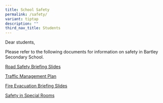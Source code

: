 ```yaml
---
title: School Safety
permalink: /safety/
variant: tiptap
description: ""
third_nav_title: Students
---
```

<p>Dear students,</p>
<p></p>
<p>Please refer to the following documents for information on safety in Bartley
Secondary School.</p>
<p></p>
<p><a href="/files/2024_Road_Safety.pdf" rel="noopener noreferrer nofollow" target="_blank">Road Safety Briefing Slides</a>
</p>
<p></p>
<p><a href="/files/Traffic_Management_Plan.pdf" rel="noopener noreferrer nofollow" target="_blank">Traffic Management Plan</a>
</p>
<p></p>
<p><a href="/files/2024_Fire_Evacuation_Briefing_for_Students.pdf" rel="noopener noreferrer nofollow" target="_blank">Fire Evacuation Briefing Slides</a>
</p>
<p></p>
<p><a href="/files/Safety_in_Special_Rooms.pdf" rel="noopener noreferrer nofollow" target="_blank">Safety in Special Rooms</a>
</p>